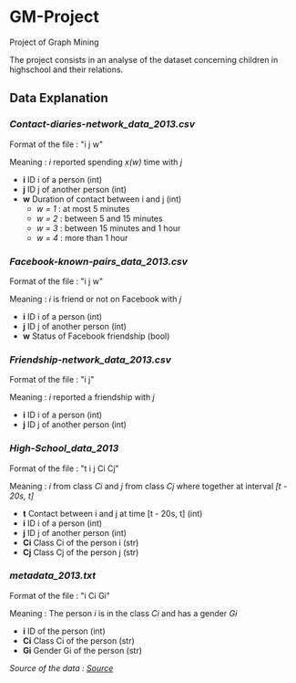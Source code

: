 # GM-Project
Project of Graph Mining

The project consists in an analyse of the dataset concerning children in highschool and their relations.

## Data Explanation

### *Contact-diaries-network_data_2013.csv*

Format of the file : "i j w"

Meaning : *i* reported spending *x(w)* time with *j*

- **i** ID i of a person (int)
- **j** ID j of another person (int)
- **w** Duration of contact between i and j (int)
    - *w = 1* : at most 5 minutes
    - *w = 2* : between 5 and 15 minutes
    - *w = 3* : between 15 minutes and 1 hour
    - *w = 4* : more than 1 hour

### *Facebook-known-pairs_data_2013.csv*

Format of the file : "i j w"

Meaning : *i* is friend or not on Facebook with *j*

- **i** ID i of a person (int)
- **j** ID j of another person (int)
- **w** Status of Facebook friendship (bool)

### *Friendship-network_data_2013.csv*

Format of the file : "i j"

Meaning : *i* reported a friendship with *j*

- **i** ID i of a person (int)
- **j** ID j of another person (int)

### *High-School_data_2013*

Format of the file : "t i j Ci Cj"

Meaning : *i* from class *Ci* and *j* from class *Cj* where together at interval *[t - 20s, t]*

- **t** Contact between i and j at time [t - 20s, t] (int)
- **i** ID i of a person (int)
- **j** ID j of another person (int)
- **Ci** Class Ci of the person i (str)
- **Cj** Class Cj of the person j (str)

### *metadata_2013.txt*

Format of the file : "i Ci Gi"

Meaning : The person *i* is in the class *Ci* and has a gender *Gi*

- **i** ID of the person (int)
- **Ci** Class Ci of the person (str)
- **Gi** Gender Gi of the person (str)


*Source of the data : [Source](http://www.sociopatterns.org/datasets/high-school-contact-and-friendship-networks/)*
